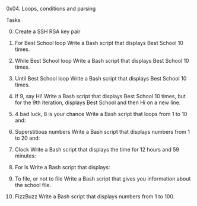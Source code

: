 0x04. Loops, conditions and parsing

Tasks

0. Create a SSH RSA key pair

1. For Best School loop
Write a Bash script that displays Best School 10 times.

2. While Best School loop
Write a Bash script that displays Best School 10 times.

3. Until Best School loop
Write a Bash script that displays Best School 10 times.

4. If 9, say Hi!
Write a Bash script that displays Best School 10 times, but for the 9th iteration,
displays Best School and then Hi on a new line.

5. 4 bad luck, 8 is your chance
Write a Bash script that loops from 1 to 10 and:

6. Superstitious numbers
Write a Bash script that displays numbers from 1 to 20 and:

7. Clock
Write a Bash script that displays the time for 12 hours and 59 minutes:

8. For ls
Write a Bash script that displays:

9. To file, or not to file
Write a Bash script that gives you information about the school file.

10. FizzBuzz
Write a Bash script that displays numbers from 1 to 100.

